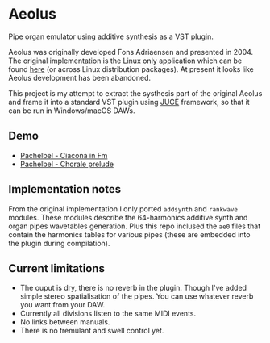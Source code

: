 # Aeolus
Pipe organ emulator using additive synthesis as a VST plugin.

Aeolus was originally developed Fons Adriaensen and presented in 2004. The original implementation is the Linux only application which can be found [here](https://kokkinizita.linuxaudio.org/linuxaudio/aeolus/) (or across Linux distribution packages). At present it looks like Aeolus development has been abandoned.

This project is my attempt to extract the systhesis part of the original Aeolus and frame it into a standard VST plugin using [JUCE](https://github.com/juce-framework/JUCE) framework, so that it can be run in Windows/macOS DAWs.

## Demo
- [Pachelbel - Ciacona in Fm](demo/Pachelbel_Ciacona_in_Fm.mp3)
- [Pachelbel - Chorale prelude](demo/Pachelbel_Chorale_prelude.mp3) 

## Implementation notes

From the original implementation I only ported `addsynth` and `rankwave` modules. These modules describe the 64-harmonics additive synth and organ pipes wavetables generation. Plus this repo inclused the `ae0` files that contain the harmonics tables for various pipes (these are embedded into the plugin during compilation).

## Current limitations
- The ouput is dry, there is no reverb in the plugin. Though I've added simple stereo spatialisation of the pipes. You can use whatever reverb you want from your DAW.
- Currently all divisions listen to the same MIDI events.
- No links between manuals.
- There is no tremulant and swell control yet.
